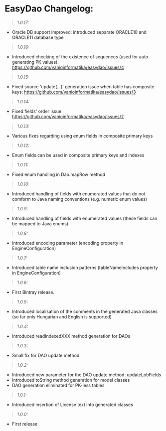 # EasyDao Changelog:

>*1.0.17:*

* Oracle DB support improved: introduced separate ORACLE10 and ORACLE11 database type

>*1.0.16:*

* Introduced checking of the existence of sequences (used for auto-generating PK values): https://github.com/vanioinformatika/easydao/issues/4

>*1.0.15:*

* Fixed source 'update(...)' generation issue when table has composite keys: https://github.com/vanioinformatika/easydao/issues/3

>*1.0.14:*

* Fixed fields' order issue: https://github.com/vanioinformatika/easydao/issues/2

>*1.0.13:*

* Various fixes regarding using enum fields in composite primary keys

>*1.0.12:*

* Enum fields can be used in composite primary keys and indexes

>*1.0.11:*

* Fixed enum handling in Dao.mapRow method

>*1.0.10:*

* Introduced handling of fields with enumerated values that do not comform to Java naming conventions (e.g. numeric enum values)

>*1.0.9:*

* Introduced handling of fields with enumerated values (these fields can be mapped to Java enums)

>*1.0.8:*

* Introduced encoding parameter (encoding property in EngineConfiguration)

>*1.0.7:*

* Introduced table name inclusion patterns (tableNameIncludes property in EngineConfiguration)

>*1.0.6:*

* First Bintray release.

>*1.0.5:*

* Introduced localisation of the comments in the generated Java classes (so far only Hungarian and English is supported)

>*1.0.4:*

* Introduced readIndexedXXX method generation for DAOs

>*1.0.3:*

* Small fix for DAO update method

>*1.0.2:* 

* Introduced new parameter for the DAO update method: updateLobFields  
* Introduced toString method generation for model classes  
* DAO generation eliminated for PK-less tables

>*1.0.1:*

* Introduced insertion of License text into generated classes

>*1.0.0:*

* First release
